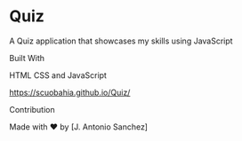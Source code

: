 # Quiz

A Quiz application that showcases my skills using JavaScript

Built With

HTML CSS and JavaScript

https://scuobahia.github.io/Quiz/

Contribution

Made with ❤️ by [J. Antonio Sanchez]